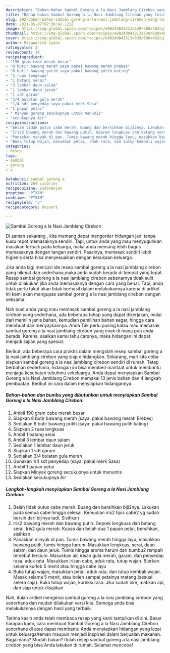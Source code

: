 ```yaml
---
description: "Bahan-bahan Sambal Goreng a la Nasi Jamblang Cirebon yang lezat dan Mudah Dibuat"
title: "Bahan-bahan Sambal Goreng a la Nasi Jamblang Cirebon yang lezat dan Mudah Dibuat"
slug: 292-bahan-bahan-sambal-goreng-a-la-nasi-jamblang-cirebon-yang-lezat-dan-mudah-dibuat
date: 2021-05-07T07:38:47.122Z
image: https://img-global.cpcdn.com/recipes/e9824d841313a639/680x482cq70/sambal-goreng-a-la-nasi-jamblang-cirebon-foto-resep-utama.jpg
thumbnail: https://img-global.cpcdn.com/recipes/e9824d841313a639/680x482cq70/sambal-goreng-a-la-nasi-jamblang-cirebon-foto-resep-utama.jpg
cover: https://img-global.cpcdn.com/recipes/e9824d841313a639/680x482cq70/sambal-goreng-a-la-nasi-jamblang-cirebon-foto-resep-utama.jpg
author: Marguerite Lyons
ratingvalue: 3
reviewcount: 14
recipeingredient:
- "190 gram cabe merah besar"
- "8 butir bawang merah saya pakai bawang merah Brebes"
- "6 butir bawang putih saya pakai bawang putih kating"
- "2 ruas lengkuas"
- "1 batang serai"
- "3 lembar daun salam"
- "1 lembar daun jeruk"
- "1 sdt garam"
- "3/4 bulatan gula merah"
- "1/4 sdt penyedap saya pakai merk Sasa"
- "1 papan petai"
- " Minyak goreng secukupnya untuk menumis"
- "secukupnya Air"
recipeinstructions:
- "Belah tidak putus cabe merah. Buang dan bersihkan biji2nya. Lakukan pada semua cabe hingga selesai. Kemudian iris2 tipis cabe2 yg sudah bersih dari bijinya tadi. Sisihkan"
- "Iris2 bawang merah dan bawang putih. Geprek lengkuas dan batang serai. Iris2 gula merah. Kupas dan belah dua 1 papan petai, bersihkan, sisihkan"
- "Panaskan minyak di pan. Tumis bawang merah hingga layu, masukkan bawang putih, tumis hingga harum. Masukkan lengkuas, serai, daun salam, dan daun jeruk. Tumis hingga aroma harum dari bumbu2 rempah tersebut tercium. Masukkan air, irisan gula merah, garam, dan penyedap rasa, aduk rata. Masukkan irisan cabe, aduk rata, tutup wajan. Biarkan selama kurleb 5 menit atau hingga cabe layu"
- "Buka tutup wajan, masukkan petai, aduk rata, dan tutup kembali wajan. Masak selama 5 menit, atau boleh sampai petainya matang (sesuai selera saja). Buka tutup wajan, koreksi rasa. Jika sudah oke, matikan api, dan siap untuk disajikan"
categories:
- Resep
tags:
- sambal
- goreng
- a

katakunci: sambal goreng a 
nutrition: 264 calories
recipecuisine: Indonesian
preptime: "PT37M"
cooktime: "PT51M"
recipeyield: "3"
recipecategory: Dessert

---
```



![Sambal Goreng a la Nasi Jamblang Cirebon](https://img-global.cpcdn.com/recipes/e9824d841313a639/680x482cq70/sambal-goreng-a-la-nasi-jamblang-cirebon-foto-resep-utama.jpg)

Di zaman  sekarang , kita memang dapat mengorder hidangan jadi tanpa kudu repot memasaknya sendiri. Tapi, untuk anda yang mau menyuguhkan masakan terbaik pada keluarga, maka anda memang lebih bagus memasaknya dengan tangan sendiri. Pasalnya, memasak sendiri lebih higienis serta bisa menyesuaikan dengan kesukaan keluarga.

Jika anda lagi mencari ide resep sambal goreng a la nasi jamblang cirebon yang nikmat dan sederhana,maka anda sudah berada di tempat yang tepat. Resep sambal goreng a la nasi jamblang cirebon  sebenarnya tidak sulit untuk dilakukan jika anda memasaknya dengan cara yang benar. Tapi, anda tidak perlu takut akan tidak berhasil dalam melakukannya 
karena di artikel ini kami akan mengupas sambal goreng a la nasi jamblang cirebon dengan seksama.  



Nah buat anda yang mau memasak sambal goreng a la nasi jamblang cirebon yang sederhana, ada beberapa tahap yang dapat dikerjakan, mulai dari memilih jenis bahan, kemudian pemilihan bahan segar, hingga cara membuat dan menyajikannya. Anda Tak perlu pusing kalau mau memasak sambal goreng a la nasi jamblang cirebon yang enak di mana pun anda berada. Karena, asalkan kamu  tahu caranya, maka hidangan ini dapat menjadi sajian yang spesial.

Berikut, ada beberapa cara praktis  dalam mengolah resep sambal goreng a la nasi jamblang cirebon yang siap dihidangkan. Sekarang, mari kita coba siapkan sambal goreng a la nasi jamblang cirebon sendiri di rumah. Tetap berbahan sederhana, hidangan ini bisa memberi manfaat untuk membantu menjaga kesehatan tubuhmu sekeluarga. Anda dapat menyiapkan Sambal Goreng a la Nasi Jamblang Cirebon memakai 13 jenis bahan dan 4 langkah pembuatan. Berikut ini cara dalam menyiapkan hidangannya.

<!--inarticleads1-->

##### Bahan-bahan dan bumbu yang dibutuhkan untuk menyiapkan Sambal Goreng a la Nasi Jamblang Cirebon:

1. Ambil 190 gram cabe merah besar
1. Siapkan 8 butir bawang merah (saya: pakai bawang merah Brebes)
1. Sediakan 6 butir bawang putih (saya: pakai bawang putih kating)
1. Siapkan 2 ruas lengkuas
1. Ambil 1 batang serai
1. Ambil 3 lembar daun salam
1. Sediakan 1 lembar daun jeruk
1. Siapkan 1 sdt garam
1. Sediakan 3/4 bulatan gula merah
1. Gunakan 1/4 sdt penyedap (saya: pakai merk Sasa)
1. Ambil 1 papan petai
1. Siapkan  Minyak goreng secukupnya untuk menumis
1. Sediakan secukupnya Air




<!--inarticleads2-->

##### Langkah-langkah menyiapkan Sambal Goreng a la Nasi Jamblang Cirebon:

1. Belah tidak putus cabe merah. Buang dan bersihkan biji2nya. Lakukan pada semua cabe hingga selesai. Kemudian iris2 tipis cabe2 yg sudah bersih dari bijinya tadi. Sisihkan
1. Iris2 bawang merah dan bawang putih. Geprek lengkuas dan batang serai. Iris2 gula merah. Kupas dan belah dua 1 papan petai, bersihkan, sisihkan
1. Panaskan minyak di pan. Tumis bawang merah hingga layu, masukkan bawang putih, tumis hingga harum. Masukkan lengkuas, serai, daun salam, dan daun jeruk. Tumis hingga aroma harum dari bumbu2 rempah tersebut tercium. Masukkan air, irisan gula merah, garam, dan penyedap rasa, aduk rata. Masukkan irisan cabe, aduk rata, tutup wajan. Biarkan selama kurleb 5 menit atau hingga cabe layu
1. Buka tutup wajan, masukkan petai, aduk rata, dan tutup kembali wajan. Masak selama 5 menit, atau boleh sampai petainya matang (sesuai selera saja). Buka tutup wajan, koreksi rasa. Jika sudah oke, matikan api, dan siap untuk disajikan




Nah, itulah artikel mengenai  sambal goreng a la nasi jamblang cirebon  yang sederhana dan mudah dilakukan versi kita. Semoga anda bisa melakukannya dengan hasil yang terbaik. 

Terima kasih anda telah membaca resep yang kami tampilkan di sini. Besar harapan kami, cara membuat  Sambal Goreng a la Nasi Jamblang Cirebon sederhana di atas dapat membantu Anda menyiapkan hidangan yang lezat untuk keluarga/teman maupun menjadi inspirasi dalam berjualan makanan. Bagaimana? Mudah bukan? Itulah resep sambal goreng a la nasi jamblang cirebon yang bisa Anda lakukan di rumah. Selamat mencoba!

